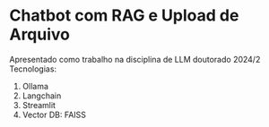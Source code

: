 # Chatbot com RAG e Upload de Arquivo
 Apresentado como trabalho na disciplina de LLM doutorado 2024/2
 Tecnologias:
1. Ollama
2. Langchain
4. Streamlit
5. Vector DB: FAISS
